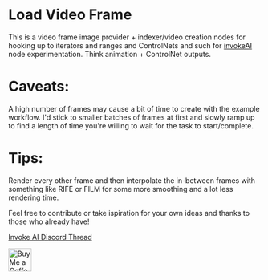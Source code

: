 # Load Video Frame

This is a video frame image provider + indexer/video creation nodes for hooking up to iterators and ranges and ControlNets and such for [invokeAI](https://github.com/invoke-ai/InvokeAI) node experimentation.
Think animation + ControlNet outputs.

# Caveats: 

A high number of frames may cause a bit of time to create with the example workflow. I'd stick to smaller batches of frames at first and slowly ramp up to find a length of time you're willing to wait for the task to start/complete.

# Tips: 
Render every other frame and then interpolate the in-between frames with something like RIFE or FILM for some more smoothing and a lot less rendering time.

Feel free to contribute or take ispiration for your own ideas and thanks to those who already have!

[Invoke AI Discord Thread](https://discord.com/channels/1020123559063990373/1136905319839174728)

<a href='https://ko-fi.com/gille' target='_blank'><img height='35' style='border:0px;height:46px;' src='https://az743702.vo.msecnd.net/cdn/kofi3.png?v=0' border='0' alt='Buy Me a Coffee at ko-fi.com' />